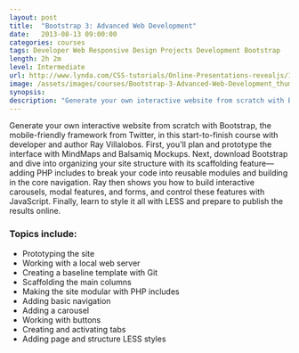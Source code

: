 ```yaml
---
layout:	post
title:  "Bootstrap 3: Advanced Web Development"
date:   2013-08-13 09:00:00
categories: courses
tags: Developer Web Responsive Design Projects Development Bootstrap
length: 2h 2m
level: Intermediate
url: http://www.lynda.com/CSS-tutorials/Online-Presentations-revealjs/137904-2.html
image: /assets/images/courses/Bootstrap-3-Advanced-Web-Development_thumb.jpg
synopsis: 
description: "Generate your own interactive website from scratch with Bootstrap, the mobile-friendly framework from Twitter, in this start-to-finish course with developer and author Ray Villalobos. First, you'll plan and prototype the interface with MindMaps and Balsamiq Mockups. Next, download Bootstrap and dive into organizing your site structure with its scaffolding feature—adding PHP includes to break your code into reusable modules and building in the core navigation. Ray then shows you how to build interactive carousels, modal features, and forms, and control these features with JavaScript. Finally, learn to style it all with LESS and prepare to publish the results online."
---
```


Generate your own interactive website from scratch with Bootstrap, the mobile-friendly framework from Twitter, in this start-to-finish course with developer and author Ray Villalobos. First, you'll plan and prototype the interface with MindMaps and Balsamiq Mockups. Next, download Bootstrap and dive into organizing your site structure with its scaffolding feature—adding PHP includes to break your code into reusable modules and building in the core navigation. Ray then shows you how to build interactive carousels, modal features, and forms, and control these features with JavaScript. Finally, learn to style it all with LESS and prepare to publish the results online.

### Topics include:

- Prototyping the site
- Working with a local web server
- Creating a baseline template with Git
- Scaffolding the main columns
- Making the site modular with PHP includes
- Adding basic navigation
- Adding a carousel
- Working with buttons
- Creating and activating tabs
- Adding page and structure LESS styles
